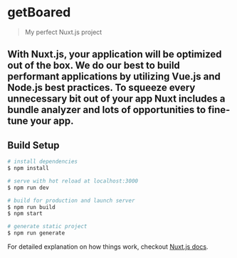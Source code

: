 # getBoared

> My perfect Nuxt.js project

## With Nuxt.js, your application will be optimized out of the box. We do our best to build performant applications by utilizing Vue.js and Node.js best practices. To squeeze every unnecessary bit out of your app Nuxt includes a bundle analyzer and lots of opportunities to fine-tune your app.

## Build Setup

``` bash
# install dependencies
$ npm install

# serve with hot reload at localhost:3000
$ npm run dev

# build for production and launch server
$ npm run build
$ npm start

# generate static project
$ npm run generate
```

For detailed explanation on how things work, checkout [Nuxt.js docs](https://nuxtjs.org).
